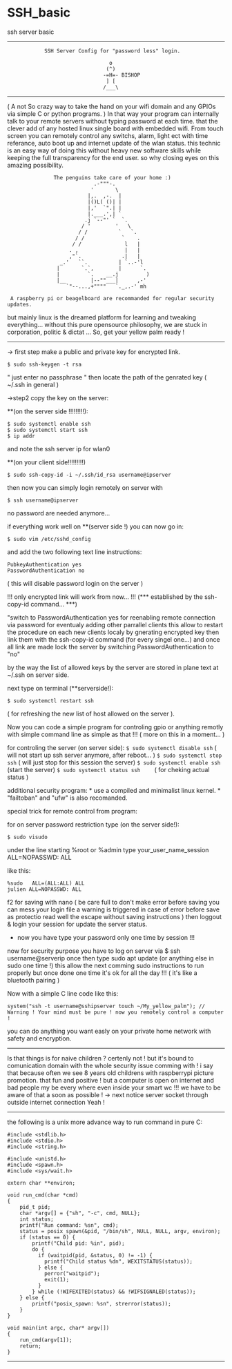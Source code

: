# SSH_basic
ssh server  basic

*****************************************************************************
                SSH Server Config for "password less" login. 
                           
                                     o
                                    (^)
                                   -=H=- BISHOP
                                    ] [
                                   /___\
  
*****************************************************************************
( A not So crazy way to take the hand on your wifi domain and any GPIOs via
                     simple C or python programs. )
 In that way your program can internally talk to your remote servers without 
 typing password at each time.
 that the clever add of any hosted linux single board with embedded wifi. 
 From touch screen you can remotely control any switchs, alarm, light ect
 with time referance, auto boot up and internet update of the wlan status.
 this technic is an easy way of doing this without heavy new software skills 
 while keeping the full transparency for the end user. so why closing eyes 
 on this amazing possibility. 

                   The penguins take care of your home :)
                                .-"""-.
                               '       \
                              |,.  ,-.  |
                              |()L( ()| |
                              |,'  `".| |
                              |.___.',| `
                             .j `--"' `  `.
                            / '        '   \
                           / /          `   `.
                          / /            `    .
                         / /              l   |
                        . ,               |   |
                        ,"`.             .|   |
                     _.'   ``.          | `..-'l
                    |       `.`,        |      `.
                    |         `.    __.j         )
                    |__        |--""___|      ,-'
                       `"--...,+""""   `._,.-' mh
		 
     A raspberry pi or beagelboard are recommanded for regular security updates.
but mainly linux is the dreamed platform for learning and tweaking everything...
without this pure opensource philosophy, we are stuck in corporation, politic & dictat ... 
                    So, get your yellow palm ready !
***********************************************************************************

-> first step make a public and private key for encrypted link.
```
$ sudo ssh-keygen -t rsa
```
" just enter no passphrase
" then locate the path of the genrated key ( ~/.ssh in general )

->step2 copy the key on the server:

**(on the server side !!!!!!!!!):
```
$ sudo systemctl enable ssh 
$ sudo systemctl start ssh 
$ ip addr 
```
and note the ssh server ip for wlan0

**(on your client side!!!!!!!!!)
```
$ sudo ssh-copy-id -i ~/.ssh/id_rsa username@ipserver
```
then now you can simply login remotely on server with 
```
$ ssh username@ipserver 
```
no password are needed anymore...

if everything work well 
on **(server side !) you can now go in:
```
$ sudo vim /etc/sshd_config 
```
and add the two following text line instructions:
```
PubkeyAuthentication yes
PasswordAuthentication no
```
( this will disable password login on the server )

!!! only encrypted link will work from now... !!!
(*** established by the ssh-copy-id command... ***)

"switch to PasswordAuthentication yes for reenabling remote connection via 
password for eventualy adding other parrallel clients this allow to restart
the procedure on each new clients localy by gnerating encrypted key
then link them with the ssh-copy-id command (for every singel one...)
and once all link are made lock the server by switching 
PasswordAuthentication to "no"

by the way the list of allowed keys by the server are stored in plane text 
at ~/.ssh on server side.

next type on terminal (**serverside!):
```
$ sudo systemctl restart ssh
```
( for refreshing the new list of host allowed on the server ).

Now you can code a simple program for controling gpio or anything remotly with 
simple command line as simple as that !!! (  more on this in a moment... )

for controling the server (on server side):
	```
	$ sudo systemctl disable ssh
        ```
	( will not start up ssh server anymore, after reboot... )
	```
	$ sudo systemctl stop ssh
	```
	( will just stop for this session the server)
	```
	$ sudo systemctl enable ssh
	```
	(start the server)
	```
	$ sudo systemctl status ssh    
        ```
	( for cheking actual status )

additional security program:
        * use a compiled and minimalist linux kernel.
	* "failtoban" and "ufw" is also recomanded.
	
special trick for remote control from program:

for on server password restriction type (on the server side!):
```
$ sudo visudo 
```
under the line starting %root or %admin type
your_user_name_session ALL=NOPASSWD: ALL

like this:
```
%sudo   ALL=(ALL:ALL) ALL
julien ALL=NOPASSWD: ALL
```
f2 for saving with nano ( be care full to don't make error before saving you can mess your login file
a warning is triggered in case of error before save as protectio read well the escape without saving instructions )
then loggout & login your session for update the server status.

* now you have type your password only one time by session !!!

now for security purpose you have to log on server via $ ssh username@serverip 
once then type sudo apt update (or anything else in sudo one time !) 
this allow the next comming sudo instructions to run properly 
but once done one time it's ok for all the day !!! ( it's like a bluetooth pairing )

Now with a simple C line code like this:
```
system("ssh -t username@sshipserver touch ~/My_yellow_palm"); // Warning ! Your mind must be pure ! now you remotely control a computer !
```
you can do anything you want easly on your private home network with safety and encryption. 

***********************************************************************************
Is that things is for naive children ? certenly not ! but 
it's bound to comunication domain with the whole security issue comming with ! 
i say that because often we see 8 years old childrens with raspberrypi picture promotion. 
that fun and positive ! but a computer is open on internet and bad people my 
be every where even inside your smart wc !!! we have to be aware of that a soon as 
possible !   -> next notice server socket through outside internet connection Yeah !
***********************************************************************************

the following is a unix more advance way to run command in pure C:
```
#include <stdlib.h>
#include <stdio.h>
#include <string.h>

#include <unistd.h>
#include <spawn.h>
#include <sys/wait.h>

extern char **environ;

void run_cmd(char *cmd)
{
    pid_t pid;
    char *argv[] = {"sh", "-c", cmd, NULL};
    int status;
    printf("Run command: %sn", cmd);
    status = posix_spawn(&pid, "/bin/sh", NULL, NULL, argv, environ);
    if (status == 0) {
        printf("Child pid: %in", pid);
        do {
          if (waitpid(pid, &status, 0) != -1) {
            printf("Child status %dn", WEXITSTATUS(status));
          } else {
            perror("waitpid");
            exit(1);
          }
        } while (!WIFEXITED(status) && !WIFSIGNALED(status));
    } else {
        printf("posix_spawn: %sn", strerror(status));
    }
}

void main(int argc, char* argv[])
{
    run_cmd(argv[1]);
    return;
}
```
******************************************************************************
